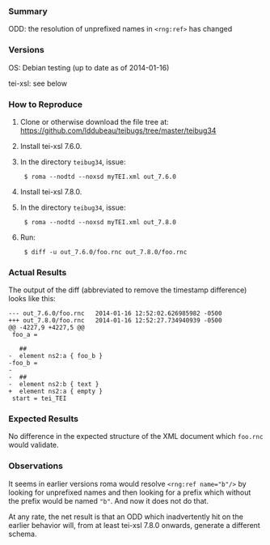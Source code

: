 ### Summary

ODD: the resolution of unprefixed names in ``<rng:ref>`` has changed

### Versions

OS: Debian testing (up to date as of 2014-01-16)

tei-xsl: see below

### How to Reproduce

1. Clone or otherwise download the file tree at: https://github.com/lddubeau/teibugs/tree/master/teibug34

2. Install tei-xsl 7.6.0.

3. In the directory ``teibug34``, issue:

        $ roma --nodtd --noxsd myTEI.xml out_7.6.0

4. Install tei-xsl 7.8.0.

5. In the directory ``teibug34``, issue:

        $ roma --nodtd --noxsd myTEI.xml out_7.8.0

6. Run:

        $ diff -u out_7.6.0/foo.rnc out_7.8.0/foo.rnc

### Actual Results

The output of the diff (abbreviated to remove the timestamp difference) looks like this:

```
--- out_7.6.0/foo.rnc   2014-01-16 12:52:02.626985982 -0500
+++ out_7.8.0/foo.rnc   2014-01-16 12:52:27.734940939 -0500
@@ -4227,9 +4227,5 @@
 foo_a =

   ##
-  element ns2:a { foo_b }
-foo_b =
-
-  ##
-  element ns2:b { text }
+  element ns2:a { empty }
 start = tei_TEI
```

### Expected Results

No difference in the expected structure of the XML document which ``foo.rnc`` would validate.

### Observations

It seems in earlier versions roma would resolve ``<rng:ref name="b"/>`` by looking for unprefixed names and then looking for a prefix which without the prefix would be named ``"b"``. And now it does not do that.

At any rate, the net result is that an ODD which inadvertently hit on the earlier behavior will, from at least tei-xsl 7.8.0 onwards, generate a different schema.
